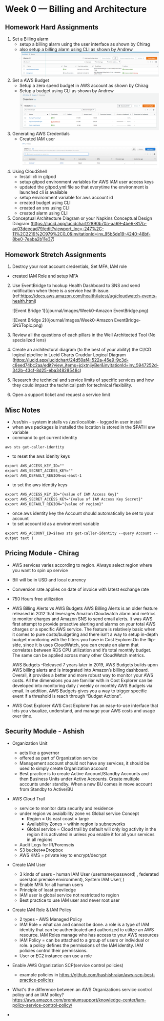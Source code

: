 # Week 0 — Billing and Architecture

## Homework Hard Assignments
1. Set a Billing alarm
    - setup a billing alarm using the user interface as shown by Chirag
    - also setup a billing alarm using CLI as shown by Andrew
    ![Setup Alarm](/journal/images/Week0-SetupAlarm.png)
2. Set a AWS Budget   
    - Setup a zero spend budget in AWS account as shown by Chirag 
    - Setup a budget using CLI as shown by Andrew
    ![Setup Budget](/journal/images/Week0-SetupBudget.png)
3. Generating AWS Credentials 
    - Created IAM user 
    ![IAM user](/journal/images/Week0-CreateIAMUser.png)
4. Using CloudShell 
    - Install cli in gitpod
    - setup gitpod environment variables for AWS IAM user access keys
    - updated the gitpod.yml file so that everytime the environment is launched cli is available
    - setup environment variable for aws account id
    - created budget using CLI
    - created an sns using CLI
    - created alarm using CLI
5. Conceptual Architecture Diagram or your Napkins 
    Conceptual Design Diagram 
    (https://lucid.app/lucidchart/2890b70a-aa69-4be6-817b-ac03deecad79/edit?viewport_loc=-247%2C-11%2C2219%2C979%2C0_0&invitationId=inv_85b5de19-4240-48bf-8be0-7eaba2b11e37)

## Homework Stretch Assignments
1. Destroy your root account credentials, Set MFA, IAM role
- created IAM Role and setup MFA
2. Use EventBridge to hookup Health Dashboard to SNS and send notification when there is a service health issue.
   (ref:https://docs.aws.amazon.com/health/latest/ug/cloudwatch-events-health.html)
   
   
    ![Event Bridge 1](/journal/images/Week0-Amazon EventBridge.png)
    
    
    ![Event Bridge 2](/journal/images/Week0-Amazon EventBridge-SNSTopic.png)
    
3. Review all the questions of each pillars in the Well Architected Tool (No specialized lens)
4. Create an architectural diagram (to the best of your ability) the CI/CD logical pipeline in Lucid Charts
Cruddur Logical Diagram (https://lucid.app/lucidchart/24d50af4-522a-45e9-9c3d-c8eed74bc2aa/edit?view_items=jcjxtnjjyBer&invitationId=inv_5947252d-342b-43cf-8d25-eba34828548c)
5. Research the technical and service limits of specific services and how they could impact the technical path for technical flexibility. 
6. Open a support ticket and request a service limit



## Misc Notes
- /usr/bin - system installs  vs /usr/local/bin - logged in user install
- when aws packages is installed the location is stored in the $PATH env variable
- command to get current identity
```
aws sts get-caller-identity
```
- to reset the aws idenity keys
```
export AWS_ACCESS_KEY_ID=""
export AWS_SECRET_ACCESS_KEY=""
export AWS_DEFAULT_REGION=us-east-1
```
- to set the aws identity keys 
```
export AWS_ACCESS_KEY_ID="{value of IAM Access Key}"
export AWS_SECRET_ACCESS_KEY="{value of IAM Access Key Secret}"
export AWS_DEFAULT_REGION="{value of region}"
```
- once aws identity key the Account should automatically be set to your account
- to set account id as a environment variable
```
export AWS_ACCOUNT_ID=$(aws sts get-caller-identity --query Account --output text )
```

## Pricing Module - Chirag
- AWS services varies according to region. Always select region where you want to spin up service
- Bill will be in USD and local currency
- Conversion rate applies on date of invoice with latest exchange rate
- 750 Hours free utilization 
- AWS Billing Alerts vs AWS Budgets
    AWS Billing Alerts is an older feature released in 2012 that leverages Amazon Cloudwatch alarm and metrics to monitor charges and Amazon SNS to send email alerts. It was AWS first attempt to provide proactive alerting and alarms on your total AWS charges or a specific AWS service. The feature is relatively basic when it comes to pure costs/budgeting and there isn’t a way to setup in-depth budget monitoring with the filters you have in Cost Explorer.On the flip-side, since it is uses CloudWatch, you can create an alarm that correlates between RDS CPU utilization and it’s total monthly budget. The same can be applied across many other CloudWatch metrics.

    AWS Budgets -Released 7 years later in 2019, AWS Budgets builds upon AWS billing alerts and is integrated into Amazon’s billing dashboard. Overall, it provides a better and more robust way to monitor your AWS costs. All the dimensions you are familiar with in Cost Explorer can be developed into monitoring daily / weekly or monthly AWS Budgets via email. In addition, AWS Budgets gives you a way to trigger specific event if a threshold is reach through “Budget Actions”.
- AWS Cost Explorer
    AWS Cost Explorer has an easy-to-use interface that lets you visualize, understand, and manage your AWS costs and usage over time.

## Security Module - Ashish
- Organization Unit
    - acts like a governor 
    - offered as part of Organization service
    - Management account should not have any services, it should be used to simply create Organization account
    - Best practice is to create Active Account/Standby Accounts and then Business Units under Active Accounts. Create multiple accounts under standby. When a new BU comes in move account from Standby to Active/BU 

- AWS Cloud Trail
    - service to monitor data security and residence
    - under region vs avaialbility zone vs Global service Concept
        - Region = Us east coast = large 
        - Availability Zones = within region is subnetworks
        - Global service = Cloud trail by default will only log activity in the region it is activated in unless you enable it for all your services in all regions
    - Audit Logs for IR/Forenscis
    - S3 bucket<=>Dropbox
    - AWS KMS = private key to encrypt/decrypt

- Create IAM User
    - 3 kinds of users  - human IAM User (username/password) , federated users(on premise environment), System IAM User( )
    - Enable MFA for all human users
    - Principle of least previledge
    - IAM user is global service not restricted to region
    - Best practice to use IAM user and never root user

- Create IAM Role & IAM Policy
    - 2 types - AWS Managed Policy
    - IAM Role = what can and cannot be done. a role is a type of IAM identity that can be authenticated and authorized to utilize an AWS resource.  IAM Roles manage who has access to your AWS resources
    - IAM Policy = can be attached to a group of users or individual or role. a policy defines the permissions of the IAM identity. IAM policies control their permissions.
    - User or EC2 instance can use a role

- Enable AWS Organization SCP(service control policies)
    - example policies in https://github.com/hashishrajan/aws-scp-best-practice-policies

- What's the difference between an AWS Organizations service control policy and an IAM policy?
    https://aws.amazon.com/premiumsupport/knowledge-center/iam-policy-service-control-policy/

-
